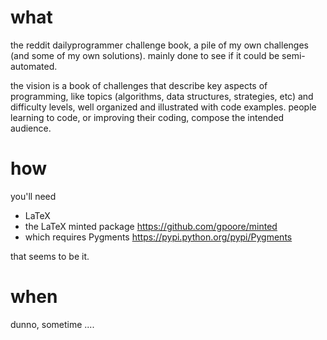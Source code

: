 # what

the reddit dailyprogrammer challenge book, a pile of my own challenges (and some of my own solutions). mainly done to see if it could be semi-automated.

the vision is a book of challenges that describe key aspects of programming, like topics (algorithms, data structures, strategies, etc) and difficulty levels, well organized and illustrated with code examples. people learning to code, or improving their coding, compose the intended audience.

# how

you'll need

* LaTeX
* the LaTeX minted package https://github.com/gpoore/minted
* which requires Pygments https://pypi.python.org/pypi/Pygments

that seems to be it. 

# when

dunno, sometime .... 